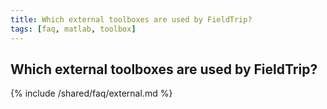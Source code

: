 ```yaml
---
title: Which external toolboxes are used by FieldTrip?
tags: [faq, matlab, toolbox]
---
```


##  Which external toolboxes are used by FieldTrip?

{% include /shared/faq/external.md %}
